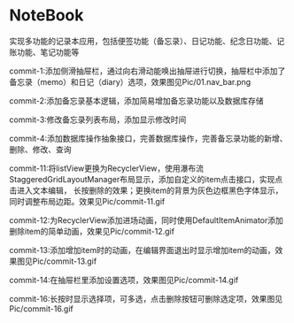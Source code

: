 # NoteBook
实现多功能的记录本应用，包括便签功能（备忘录）、日记功能、纪念日功能、记账功能、笔记功能等

commit-1:添加侧滑抽屉栏，通过向右滑动能唤出抽屉进行切换，抽屉栏中添加了备忘录（memo）和日记（diary）选项，效果图见Pic/01.nav_bar.png

commit-2:添加备忘录基本逻辑，添加简易增加备忘录功能以及数据库存储

commit-3:修改备忘录列表布局，添加显示修改时间

commit-4:添加数据库操作抽象接口，完善数据库操作，完善备忘录功能的新增、删除、修改、查询

commit-11:将listView更换为RecyclerView，使用瀑布流StaggeredGridLayoutManager布局显示，添加自定义的item点击接口，实现点击进入文本编辑，
	长按删除的效果；更换item的背景为灰色边框黑色字体显示，同时调整布局边距。效果见Pic/commit-11.gif

commit-12:为RecyclerView添加进场动画，同时使用DefaultItemAnimator添加删除item的简单动画，效果见Pic/commit-12.gif

commit-13:添加增加item时的动画，在编辑界面退出时显示增加item的动画，效果图见Pic/commit-13.gif

commit-14:在抽屉栏里添加设置选项，效果图见Pic/commit-14.gif

commit-16:长按时显示选择项，可多选，点击删除按钮可删除选定项，效果图见Pic/commit-16.gif
